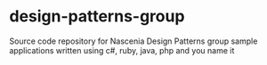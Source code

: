 design-patterns-group
=====================

Source code repository for Nascenia Design Patterns group sample applications written using c#, ruby, java, php and you name it
